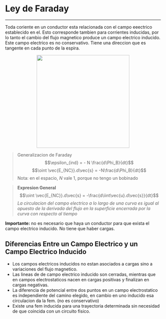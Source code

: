 # Ley de Faraday
---
Toda coriente en un conductor esta relacionada con el campo eeectrico establecido en el. Esto corresponde tambien para corrientes inducidas, por lo tanto el cambio del flujo magnetico produce un campo electrico inducido.
Este campo electrico es no conservativo. Tiene una direccion que es tangente en cada punto de la espira.

<p align="center">
	<img src="https://lh3.googleusercontent.com/proxy/PaFjRrcKz4YLJLpg7VOMBggSENdiwm4wVEJuPsg1Y07KgSrFFCw0qsggdvdIEmXOZjRUD3UBd9JG8lbXU7z16T6q-Dza3z91kKqtXvNV4aA" width="300px" width="300px"/>
</p>

> Generalizacion de Faraday
> $$\epsilon_{ind} = - N \frac{d\Phi_B}{dt}$$
> $$\oint \vec{E_{NC}}.d\vec{s} = -N\frac{d\Phi_B}{dt}$$
> Nota: en el espacio, $N$ vale 1, porque no tengo un bobinado

> **Expresion General**
> $$\oint \vec{E_{NC}}.d\vec{s} = -\frac{d\iint\vec{u}.d\vec{s}}{dt}$$
> _La circulacion del campo electrico a lo largo de una curva es igual al opuesto de la derivada del flujo en la superficie encerrada por la curva con respecto al tiempo_

**Importante:** no es necesario que haya un conductor para que exista el campo electrico inducido. No tiene que haber cargas.

## Diferencias Entre un Campo Electrico y un Campo Electrico Inducido
- Los campos electricos inducidos no estan asociados a cargas sino a variaciones del flujo magnetico.
- Las lineas de de campo electrico inducido son cerradas, mientras que en campos electrostaticos nacen en cargas positivas y finalizan en cargas negativas.
- La diferencia de potencial entre dos puntos en un campo electrostatico es independiente del camino elegido, en cambio en uno inducido esa circulacion da la fem. (no es conservativo)
- Existe una fem inducida para una trayectoria determinada sin necesidad de que coincida con un circuito fisico.